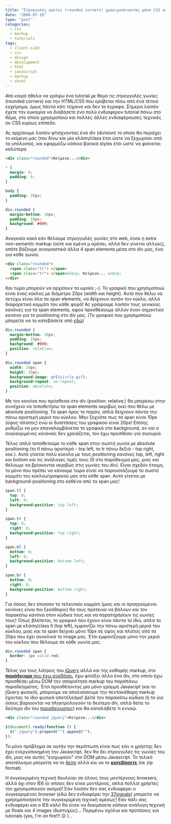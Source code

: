 ```yaml
---
title: "Στρογγυλές γωνίες (rounded corners) χρησιμοποιώντας μόνο CSS και 1 γραφικό"
date: "2008-07-10"
type: "post"
categories:
  - css
  - markup
  - tutorials
tags:
  - client-side
  - css
  - design
  - development
  - html
  - javascript
  - markup
  - xhtml
---
```


Από καιρό ήθελα να γράψω ένα tutorial με θέμα τις στρογγυλές γωνίες (rounded corners) και την HTML/CSS που κρύβεται πίσω από ένα τέτοιο εγχείρημα, όμως πάντα κάτι τύχαινε και δεν το έγραφα. Σήμερα λοιπόν έχετε την ευκαιρία να διαβάσετε ένα πολύ ενδιαφέρον tutorial πάνω στο θέμα, στο οποίο χρησιμοποιώ και πολλές άλλες ενδιαφέρουσες τεχνικές σε CSS κυρίως επίπεδο.

Ας αρχίσουμε λοιπόν φτιάχνοντας ένα div (division) το οποίο θα περιέχει το κείμενο μας (του δίνω και μία κλάση/class έτσι ώστε να ξεχωρίσει από τα υπόλοιπα), και εφαρμόζω κάποια βασικά styles έτσι ώστε να φαίνεται καλύτερα.

```html
<div class="rounded">Κείμενο...</div>
```

```css
* {
  margin: 0;
  padding: 0;
}

body {
  padding: 20px;
}

div.rounded {
  margin-bottom: 10px;
  padding: 10px;
  background: #999;
}
```

Αναγκαίο κακό εάν θέλουμε στρογγυλές γωνίες στο web, είναι η extra non-semantic markup (ούτε και εμένα μ αρέσει, αλλά δεν γίνεται αλλιώς), οπότε βάζουμε αναγκαστικά άλλα 4 span elements μέσα στο div μας, ένα για κάθε γωνία.

```html
<div class="rounded">
  <span class="tl"> </span>
  <span class="tr"> </span>&nbsp; Κείμενο... &nbsp;
</div>
```

Και τώρα μπορούν να αρχίσουν τα ωραία ;-). Το γραφικό που χρησιμοποιώ είναι ένας κύκλος με διάμετρο 20px (width και height). Αυτό που θέλω να πετύχω είναι όλα τα span elements, να δείχνουν αυτόν τον κύκλο, αλλά διαφορετικό κομμάτι του κάθε φορά! Ας γράψουμε λοιπόν τους γενικούς κανόνες για τα span elements, αφού προσθέσουμε άλλον έναν σημαντικό κανόνα για το positioning στο div μας. (Το γραφικό που χρησιμοποιώ μπορείτε να το κατεβάσετε από [εδώ](https://i2.wp.com/farm4.static.flickr.com/3248/2653187323_57a5ee13be_o.gif?resize=20%2C20 "circle"))

```css
div.rounded {
  margin-bottom: 10px;
  padding: 10px;
  background: #999;
  position: relative;
}

div.rounded span {
  width: 10px;
  height: 10px;
  background-image: url(circle.gif);
  background-repeat: no-repeat;
  position: absolute;
}
```

Με τον κανόνα που πρόσθεσα στο div (position: relative;) θα μπορέσω στην συνέχεια να τοποθετήσω τα span elements ακριβώς εκεί που θέλω με absolute positioning. Τα span προς το παρόν, απλά δείχνουν πάντα την πάνω αριστερή μεριά του κύκλου. Μην ξεχνάτε πως τα span είναι 10px (ύψος-πλάτος) ενώ οι διαστάσεις του γραφικού είναι 20px! Επίσης ρυθμίζω να μην επαναλαμβάνεται το γραφικό στο background, αν και ο συγκεκριμένος κανόνας δεν χρειάζεται, τον έχω προσθέσει για σιγουριά.

Τέλος απλά τοποθετούμε το κάθε span στην σωστή γωνία με absolute positioning (το tl πάνω αριστερά - top left, το tr πάνω δεξιά - top right, κοκ.). Αυτό γίνεται πολύ εύκολα με τους positioning κανόνες top, left, right και bottom και τις ανάλογες τιμές τους (0 στο παράδειγμα μας, μιας και θέλουμε να βρίσκονται ακριβώς στις γωνίες του div). Είναι σχεδόν έτοιμο, το μόνο που πρέπει να κάνουμε τώρα είναι να παρουσιάζουμε το σωστό κομμάτι του κύκλου/γραφικού μας στο κάθε span. Αυτό γίνεται με background-positioning στο καθένα από τα span μας!

```css
span.tl {
  top: 0;
  left: 0;
  background-position: top left;
}

span.tr {
  top: 0;
  right: 0;
  background-position: top right;
}

span.bl {
  bottom: 0;
  left: 0;
  background-position: bottom left;
}

span.br {
  bottom: 0;
  right: 0;
  background-position: bottom right;
}
```

Για όσους δεν έπιασαν το τελευταίο κομμάτι (μιας και οι προηγούμενοι κανόνες είναι πιο ξεκάθαροι) θα τους πρότεινα να βάλουν και τον παρακάτω κανόνα στον κώδικα τους και να παρατηρήσουν τις γωνίες τους! Όπως βλέπεται, το γραφικό που έχουν είναι πάντα το ίδιο, απλά το span με κλάση/class tl (top left), εμφανίζει την πάνω αριστερή μεριά του κύκλου, μιας και το span δείχνει μόνο 10px σε ύψος και πλάτος από τα 20px που έχει συνολικά το image μας. Έτσι εμφανίζουμε μόνο την μεριά του κύκλου που θέλουμε σε κάθε γωνία μας.

```css
div.rounded span {
  border: 1px solid red;
}
```

Τέλος για τους λάτρεις του [jQuery](http://jquery.com/ "jQuery library") αλλά και της καθαρής markup, στο [**παράδειγμα** που έχω ανεβάσει](/uploads/rounded_corners/rounded_corners.html "Rounded corners example by Tsevdos.com"), έχω φτιάξει άλλο ένα div, στο οποίο έχω προσθέσει μέσω DOM την απαραίτητα markup του παραπάνω παραδείγματος. Έτσι προσθέτοντας μία μόνο γραμμή Javascipt (και το jQuery φυσικά), μπορούμε να απολαύσουμε την πεντακάθαρη markup έχοντας το ίδιο φυσικά αποτέλεσμα! Δείτε τον παρακάτω κώδικα (ή το για όσους βαριούνται να πληκτρολογούν το δεύτερο div, απλά δείτε το δεύτερο div του [παραδείγματος](/uploads/rounded_corners/rounded_corners.html "Rounded corners example by Tsevdos.com")) και θα καταλάβετε τι εννοώ.

```html
<div class="rounded jquery">Κείμενο...</div>
```

```js
$(document).ready(function () {
  $(".jquery").prepend("").append("");
});
```

Το μόνο πρόβλημα σε αυτήν την περίπτωση είναι πως εάν ο χρήστης δεν έχει ενεργοποιημένη την Javascript, δεν θα δει στρογγυλές τις γωνίες του div, μιας και αυτές "εισχωρούν" στο DOM μέσω Javascript. Το τελικό αποτέλεσμα μπορείτε να το [δείτε](/uploads/rounded_corners/rounded_corners.html "Rounded corners example by Tsevdos.com") αλλά και να το [**κατεβάσετε**](uploads/rounded_corners/rounded_corners.zip "Download rounded corners example by Tsevdos.com") (σε zip format).

Η συγκεκριμένη τεχνική δουλεύει σε όλους τους μοντέρνους browsers, αλλά όχι στον IE6 (ο οποίος δεν είναι μοντέρνος, απλά πολλοί χρήστες τον χρησιμοποιούν ακόμα)! Εάν λοιπόν δεν σας ενδιαφέρει ο συγκεκριμένος browser (εδώ δεν ενδιαφέρει την [37signals](http://37signals.blogs.com/products/2008/07/basecamp-phasin.html "37signals and IE6")) μπορείτε να χρησιμοποιήσετε την συγκεκριμένη τεχνική αμέσως! Εάν πάλι σας ενδιαφέρει και ο IE6 καλό θα είναι να δοκιμάσετε κάποια ανάλογη τεχνική με floats και 4 images (δυστυχώς)... Περιμένω σχόλια και προτάσεις για tutorials (yes, I'm on fire!!! 😉 )...
